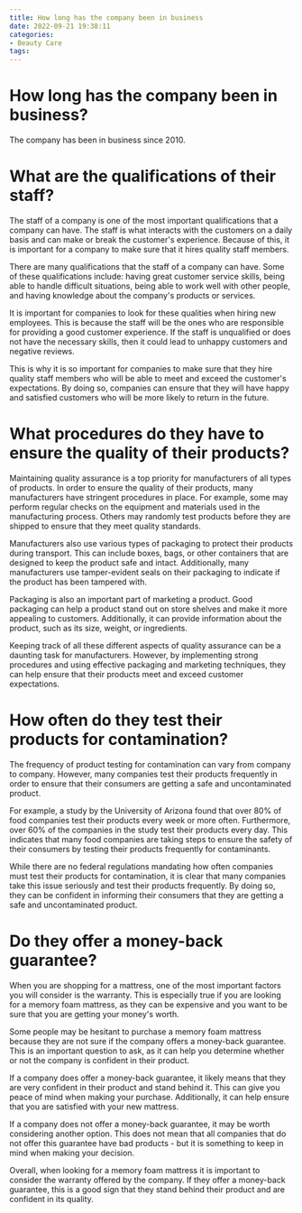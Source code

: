 ```yaml
---
title: How long has the company been in business
date: 2022-09-21 19:38:11
categories:
- Beauty Care
tags:
---
```



#  How long has the company been in business?

The company has been in business since 2010.

#  What are the qualifications of their staff? 
The staff of a company is one of the most important qualifications that a company can have. The staff is what interacts with the customers on a daily basis and can make or break the customer's experience. Because of this, it is important for a company to make sure that it hires quality staff members. 

There are many qualifications that the staff of a company can have. Some of these qualifications include: having great customer service skills, being able to handle difficult situations, being able to work well with other people, and having knowledge about the company's products or services. 

It is important for companies to look for these qualities when hiring new employees. This is because the staff will be the ones who are responsible for providing a good customer experience. If the staff is unqualified or does not have the necessary skills, then it could lead to unhappy customers and negative reviews. 

This is why it is so important for companies to make sure that they hire quality staff members who will be able to meet and exceed the customer's expectations. By doing so, companies can ensure that they will have happy and satisfied customers who will be more likely to return in the future.

#  What procedures do they have to ensure the quality of their products?

Maintaining quality assurance is a top priority for manufacturers of all types of products. In order to ensure the quality of their products, many manufacturers have stringent procedures in place. For example, some may perform regular checks on the equipment and materials used in the manufacturing process. Others may randomly test products before they are shipped to ensure that they meet quality standards.

Manufacturers also use various types of packaging to protect their products during transport. This can include boxes, bags, or other containers that are designed to keep the product safe and intact. Additionally, many manufacturers use tamper-evident seals on their packaging to indicate if the product has been tampered with.

Packaging is also an important part of marketing a product. Good packaging can help a product stand out on store shelves and make it more appealing to customers. Additionally, it can provide information about the product, such as its size, weight, or ingredients.

Keeping track of all these different aspects of quality assurance can be a daunting task for manufacturers. However, by implementing strong procedures and using effective packaging and marketing techniques, they can help ensure that their products meet and exceed customer expectations.

#  How often do they test their products for contamination? 

The frequency of product testing for contamination can vary from company to company. However, many companies test their products frequently in order to ensure that their consumers are getting a safe and uncontaminated product.

For example, a study by the University of Arizona found that over 80% of food companies test their products every week or more often. Furthermore, over 60% of the companies in the study test their products every day. This indicates that many food companies are taking steps to ensure the safety of their consumers by testing their products frequently for contaminants.

While there are no federal regulations mandating how often companies must test their products for contamination, it is clear that many companies take this issue seriously and test their products frequently. By doing so, they can be confident in informing their consumers that they are getting a safe and uncontaminated product.

#  Do they offer a money-back guarantee?

When you are shopping for a mattress, one of the most important factors you will consider is the warranty. This is especially true if you are looking for a memory foam mattress, as they can be expensive and you want to be sure that you are getting your money's worth.

Some people may be hesitant to purchase a memory foam mattress because they are not sure if the company offers a money-back guarantee. This is an important question to ask, as it can help you determine whether or not the company is confident in their product.

If a company does offer a money-back guarantee, it likely means that they are very confident in their product and stand behind it. This can give you peace of mind when making your purchase. Additionally, it can help ensure that you are satisfied with your new mattress.

If a company does not offer a money-back guarantee, it may be worth considering another option. This does not mean that all companies that do not offer this guarantee have bad products - but it is something to keep in mind when making your decision.

Overall, when looking for a memory foam mattress it is important to consider the warranty offered by the company. If they offer a money-back guarantee, this is a good sign that they stand behind their product and are confident in its quality.